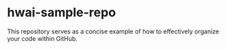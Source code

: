 # hwai-sample-repo
This repository serves as a concise example of how to effectively organize your code within GitHub.
